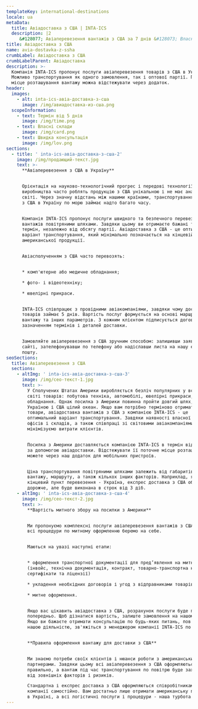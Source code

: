 ```yaml
---
templateKey: international-destinations
locale: ua
metaData:
  title: Авіадоставка з США | INTA-ICS
  description: |2
     &#128077; Авіаперевезення вантажів з США за 7 днів &#128073; Власні склади і офіси в Америці &#9992; Авіадоставка вантажів "під ключ" &#9989; Вигідна ціна на транспортування вантажу в Україну &#9989;
title: Авіадоставка з США
name: avia-dostavka-z-ssha
crumbLabel: Авіадоставка з США
crumbLabelParent: Авіадоставка
description: >-
  Компанія INTA-ICS пропонує послуги авіаперевезення товарів з США в Україну.
  Можливо транспортування як одного замовлення, так і оптової партії. Поточне
  місце розташування вантажу можна відстежувати через додаток.
header:
  images:
    - alt: inta-ics-авіа-доставка-з-сша
      image: /img/авиадоставка-из-сша.png
  scopeInformation:
    - text: Термін від 5 днів
      image: /img/time.png
    - text: Власні склади
      image: /img/card.png
    - text: Швидка консультація
      image: /img/lov.png
sections:
  - title: ' inta-ics-авіа-доставка-з-сша-2'
    image: /img/продающий-текст.jpg
    text: >-
      **Авіаперевезення з США в Україну**


      Орієнтація на науково-технологічний прогрес і передові технології
      виробництва часто роблять продукцію з США унікальною і не має аналогів в
      світі. Через значну відстань між нашими країнами, транспортування вантажів
      з США в Україну по морю займає надто багато часу. 


      Компанія INTA-ICS пропонує послуги швидкого та безпечного перевезення
      вантажів повітряними шляхами. Завдяки цьому ви отримаєте бажані товари в
      термін, незалежно від обсягу партії. Авіадоставка з США - це оптимальний
      варіант транспортування, який мінімально позначається на кінцевій вартості
      американської продукції.


      Авіасполученням з США часто перевозять:


      * комп'ютерне або медичне обладнання;

      * фото- і відеотехніку;

      * ювелірні прикраси.


      INTA-ICS співпрацює з провідними авіакомпаніями, завдяки чому доставка
      товарів займає 5 днів. Вартість послуг формується на основі маршруту, ваги
      вантажу та інших параметрів. З кожним клієнтом підписується договір із
      зазначенням термінів і деталей доставки.


      Замовляйте авіаперевезення з США зручним способом: залишивши заявку на
      сайті, зателефонувавши по телефону або надіславши листа на нашу електронну
      пошту.
seoSections:
  title: Авіаперевезення з США
  sections:
    - altImg: ' inta-ics-авіа-доставка-з-сша-3'
      image: /img/сео-текст-1.jpg
      text: >-
        У Сполучених Штатах Америки виробляється безліч популярних у всьому
        світі товарів: побутова техніка, автомобілі, ювелірні прикраси,
        обладнання. Однак посилка з Америки повинна пройти довгий шлях, адже між
        Україною і США цілий океан. Якщо вам потрібно терміново отримати бажані
        товари, авіадоставка вантажів з США з компанією INTA-ICS - це
        оптимальний варіант транспортування. Завдяки наявності власної мережі
        офісів і складів, а також співпраці зі світовими авіакомпаніями, ми
        мінімізуємо витрати клієнтів.


        Посилка з Америки доставляється компанією INTA-ICS в термін від 5 днів
        за допомогою авіадоставки. Відстежувати її поточне місце розташування ви
        можете через наш додаток для мобільних пристроїв.


        Ціна транспортування повітряними шляхами залежить від габаритів і ваги
        вантажу, маршруту, а також кількох інших факторів. Наприклад, якщо
        кінцевий пункт перевезення - Україна, експрес доставка з США обійдеться
        дорожче, але буде виконана в строк від 3 діб.
    - altImg: ' inta-ics-авіа-доставка-з-сша-4'
      image: /img/сео-текст-2.jpg
      text: >-
        **Вартість митного збору на посилки з Америки**


        Ми пропонуємо комплексні послуги авіаперевезення вантажів з США, тому
        всі процедури по митному оформленню беремо на себе.  


        Маються на увазі наступні етапи:


        * оформлення транспортної документації для пред’явлення на митниці
        (інвойс, технічна документація, контракт, товарно-транспортна накладна,
        сертифікати та ліцензії)

        * укладення необхідних договорів і угод з відправниками товарів;

        * митне оформлення.


        Якщо вас цікавить авіадоставка з США, розрахунок послуги буде проведений
        попередньо. Щоб дізнатися вартість, залиште замовлення на нашому сайті.
        Якщо ви бажаєте отримати консультацію по будь-яких питань, пов'язаних з
        нашою діяльністю, зв'яжіться з менеджером компанії INTA-ICS по телефону.


        **Правила оформлення вантажу для доставки з США** 


        Ми знаємо потреби своїх клієнтів і нюанси роботи з американськими
        партнерами. Завдяки цьому всі авіаперевезення з США оформляються
        правильно, а вантаж під час транспортування по повітрю буде захищений
        від зовнішніх факторів і ризиків.

        Стандартна і експрес доставка з США оформляються співробітниками нашої
        компанії самостійно. Вам достатньо лише отримати американську продукцію
        в Україні, а всі логістичні послуги і процедури - наша турбота.
---
```

